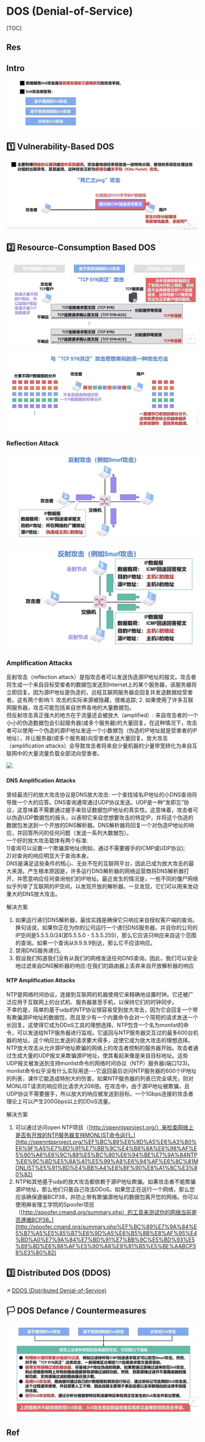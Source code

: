 # DOS (Denial-of-Service)

[TOC]



## Res


## Intro
![](../../../../../../Assets/Pics/Screenshot%202023-04-01%20at%205.11.30%20PM.png)



## 1️⃣ Vulnerability-Based DOS
![](../../../../../../Assets/Pics/Screenshot%202023-04-01%20at%205.12.55%20PM.png)



## 2️⃣ Resource-Consumption Based DOS
![](../../../../../../Assets/Pics/Screenshot%202023-04-01%20at%205.13.11%20PM.png)

![](../../../../../../Assets/Pics/Screenshot%202023-04-01%20at%205.13.23%20PM.png)

### Reflection Attack
![](../../../../../../Assets/Pics/Screenshot%202023-04-01%20at%205.13.34%20PM.png)

![](../../../../../../Assets/Pics/Screenshot%202023-04-01%20at%205.13.49%20PM.png)

### Amplification Attacks
反射攻击（reflection attack）是指攻击者可以发送伪造源IP地址的报文。攻击者将生成一个来自目标受害者的数据包发送到Internet上的某个服务器，该服务器将立即回复。因为源IP地址是伪造的，远程互联网服务器会回复并发送数据给受害者。这有两个影响:1. 攻击的实际来源被隐藏，很难追踪; 2. 如果使用了许多互联网服务器，攻击可能包括来自世界各地的大量数据包。  
但反射攻击真正强大的地方在于流量还会被放大（amplified）: 来自攻击者的一个小小的伪造数据包会引起服务器(或多个服务器)的大量回复。在这种情况下，攻击者可以使用一个伪造的源IP地址发送一个小数据包（伪造的IP地址就是受害者的IP地址），并让服务器(或多个服务器)向受害者发送大量回复。放大攻击（amplification attacks）会导致攻击者将来自少量机器的少量带宽转化为来自互联网中的大量流量负载全部流向受害者。

![](amplification_attack.png)
#### DNS Amplification Attacks
曾经最流行的放大攻击协议是DNS放大攻击: 一个查找域名IP地址的小DNS查询将导致一个大的应答。DNS查询通常通过UDP协议发送。UDP是一种“发即忘”协议，这意味着不需要通过握手来验证数据包IP地址的真实性。这意味着，攻击者可以伪造UDP数据包的报头，以表明它来自您想要攻击的特定IP，并将这个伪造的数据包发送到一个开放的DNS解析器。DNS解析器将回复一个对伪造IP地址的响应，并回答所问的任何问题（发送一系列大数据包）。  
一个好的放大攻击载体有两个标准:  
1)查询可以设置一个欺骗源地址(例如，通过不需要握手的ICMP或UDP协议);  
2)对查询的响应明显大于查询本身。  
DNS是满足这些条件的核心、无处不在的互联网平台，因此已成为放大攻击的最大来源。产生根本原因是，许多运行DNS解析器的网络运营商将DNS解析器打开，并愿意响应任何查询他们的IP地址。最近发生的情况是，一些不同的僵尸网络似乎列举了互联网的IP空间，以发现开放的解析器。一旦发现，它们可以用来发动重大的DNS放大攻击。

解决方案
1. 如果运行递归DNS解析器，最佳实践是确保它只响应来自授权客户端的查询。换句话说，如果你正在为你的公司运行一个递归DNS服务器，并且你的公司的IP空间是5.5.5.0/24(即5.5.5.0 - 5.5.5.255)，那么它应该只响应来自这个范围的查询。如果一个查询从9.9.9.9到达，那么它不应该响应。
2. 禁用DNS服务递归。
3. 假设我们知道我们没有从我们的网络发送任何DNS查询。因此，我们可以安全地过滤来自DNS解析器的响应:在我们的路由器上丢弃来自开放解析器的响应
#### NTP Amplification Attacks
NTP是网络时间协议，连接到互联网的机器使用它来精确地设置时钟。它还被广泛应用于互联网上的台式机、服务器甚至手机，以保持它们的时钟同步。  
不幸的是，简单的基于udp的NTP协议很容易受到放大攻击，因为它会回复一个带有欺骗源IP地址的数据包，而且至少有一个内置命令会对一个简短的请求发送一个长回复。这使得它成为DDoS工具的理想选择。NTP包含一个名为monlist的命令，可以发送给NTP服务器进行监视。它返回与NTP服务器交互过的最多600台机器的地址。这个响应比发送的请求要大得多，这使它成为放大攻击的理想选择。  
NTP放大攻击从允许源IP地址欺骗的网络上的攻击者控制的服务器开始。攻击者通过生成大量的UDP报文来欺骗源IP地址，使其看起来像是来自目标地址。这些UDP报文被发送到支持monlist命令的网络时间协议（NTP）服务器(端口123)。  
monlist命令似乎没有什么实际用途---它返回最后访问NTP服务器的600个IP地址的列表，课件它能造成特别大的伤害。如果NTP服务器的列表已完全填充，则对MONLIST请求的响应将比请求大206倍。在攻击中，由于源IP地址被欺骗，且UDP协议不需要握手，所以放大的响应被发送到目标。一个1Gbps连接的攻击者理论上可以产生200Gbps以上的DDoS流量。

解决方案
1. 可以通过访问open NTP项目（[http://openntpproject.org/）来检查网络上是否有开放的NTP服务器支持MONLIST命令运行。](http://openntpproject.org/%EF%BC%89%E6%9D%A5%E6%A3%80%E6%9F%A5%E7%BD%91%E7%BB%9C%E4%B8%8A%E6%98%AF%E5%90%A6%E6%9C%89%E5%BC%80%E6%94%BE%E7%9A%84NTP%E6%9C%8D%E5%8A%A1%E5%99%A8%E6%94%AF%E6%8C%81MONLIST%E5%91%BD%E4%BB%A4%E8%BF%90%E8%A1%8C%E3%80%82)
2. NTP和其他基于udp的放大攻击都依赖于源IP地址欺骗。如果攻击者不能欺骗源IP地址，那么他们只能自己攻击DDoS。如果您正在运行一个网络，那么您应该确保遵循BCP38，并防止带有欺骗源地址的数据包离开您的网络。你可以使用麻省理工学院的Spoofer项目（[http://spoofer.cmand.org/summary.php）的工具来测试你的网络当前是否遵循BCP38。](http://spoofer.cmand.org/summary.php%EF%BC%89%E7%9A%84%E5%B7%A5%E5%85%B7%E6%9D%A5%E6%B5%8B%E8%AF%95%E4%BD%A0%E7%9A%84%E7%BD%91%E7%BB%9C%E5%BD%93%E5%89%8D%E6%98%AF%E5%90%A6%E9%81%B5%E5%BE%AABCP38%E3%80%82)


## 3️⃣ Distributed DOS (DDOS)
↗ [DDOS (Distributed Denial-of-Service)](DDOS%20(Distributed%20Denial-of-Service)/DDOS%20(Distributed%20Denial-of-Service).md)



## 🏳️ DOS Defance / Countermeasures
![](../../../../../../Assets/Pics/Screenshot%202023-04-01%20at%205.14.35%20PM.png)



## Ref
[👍 DDoS攻击之放大攻击原理]: https://www.cnblogs.com/Higgerw/p/15123176.html
